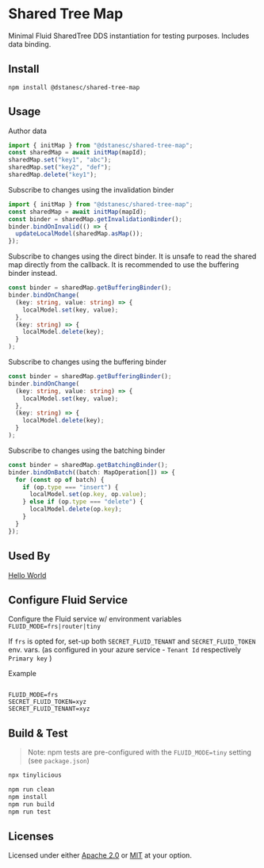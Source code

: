 # Shared Tree Map

Minimal Fluid SharedTree DDS instantiation for testing purposes. Includes data binding.

## Install

```
npm install @dstanesc/shared-tree-map
```

## Usage

Author data

```ts
import { initMap } from "@dstanesc/shared-tree-map";
const sharedMap = await initMap(mapId);
sharedMap.set("key1", "abc");
sharedMap.set("key2", "def");
sharedMap.delete("key1");
```

Subscribe to changes using the invalidation binder

```ts
import { initMap } from "@dstanesc/shared-tree-map";
const sharedMap = await initMap(mapId);
const binder = sharedMap.getInvalidationBinder();
binder.bindOnInvalid(() => {
  updateLocalModel(sharedMap.asMap());
});
```

Subscribe to changes using the direct binder. It is unsafe to read the shared map directly from the callback. It is recommended to use the buffering binder instead.

```ts
const binder = sharedMap.getBufferingBinder();
binder.bindOnChange(
  (key: string, value: string) => {
    localModel.set(key, value);
  },
  (key: string) => {
    localModel.delete(key);
  }
);
```

Subscribe to changes using the buffering binder

```ts
const binder = sharedMap.getBufferingBinder();
binder.bindOnChange(
  (key: string, value: string) => {
    localModel.set(key, value);
  },
  (key: string) => {
    localModel.delete(key);
  }
);
```

Subscribe to changes using the batching binder

```ts
const binder = sharedMap.getBatchingBinder();
binder.bindOnBatch((batch: MapOperation[]) => {
  for (const op of batch) {
    if (op.type === "insert") {
      localModel.set(op.key, op.value);
    } else if (op.type === "delete") {
      localModel.delete(op.key);
    }
  }
});
```

## Used By

[Hello World](https://github.com/dstanesc/shared-tree-map-hello)

## Configure Fluid Service

Configure the Fluid service w/ environment variables `FLUID_MODE=frs|router|tiny`

If `frs` is opted for, set-up both `SECRET_FLUID_TENANT` and `SECRET_FLUID_TOKEN` env. vars. (as configured in your azure service - `Tenant Id` respectively `Primary key` )

Example

```

FLUID_MODE=frs
SECRET_FLUID_TOKEN=xyz
SECRET_FLUID_TENANT=xyz

```

## Build & Test

> Note: npm tests are pre-configured with the `FLUID_MODE=tiny` setting (see `package.json`)

```sh
npx tinylicious
```

```sh
npm run clean
npm install
npm run build
npm run test
```

## Licenses

Licensed under either [Apache 2.0](http://opensource.org/licenses/MIT) or [MIT](http://opensource.org/licenses/MIT) at your option.
